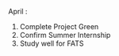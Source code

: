 April :

1. Complete Project Green 
2. Confirm Summer Internship 
3. Study well for FATS
<!--
**ByteSurfer23/ByteSurfer23** is a ✨ _special_ ✨ repository because its `README.md` (this file) appears on your GitHub profile.

Here are some ideas to get you started:
-->
